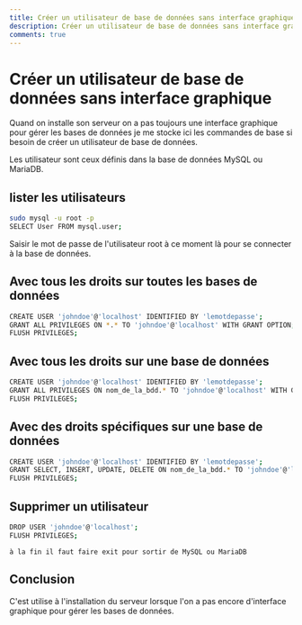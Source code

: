 ```yaml
---
title: Créer un utilisateur de base de données sans interface graphique
description: Créer un utilisateur de base de données sans interface graphique avec Ubuntu 20.04 et MySQL ou MariaDB
comments: true
---
```


# Créer un utilisateur de base de données sans interface graphique

Quand on installe son serveur on a pas toujours une interface graphique pour gérer les bases de données je me stocke ici les commandes de base si besoin de créer un utilisateur de base de données.

Les utilisateur sont ceux définis dans la base de données MySQL ou MariaDB.

## lister les utilisateurs 

```bash
sudo mysql -u root -p
SELECT User FROM mysql.user;
```

Saisir le mot de passe de l'utilisateur root à ce moment là pour se connecter à la base de données.

## Avec tous les droits sur toutes les bases de données

```bash
CREATE USER 'johndoe'@'localhost' IDENTIFIED BY 'lemotdepasse';
GRANT ALL PRIVILEGES ON *.* TO 'johndoe'@'localhost' WITH GRANT OPTION;
FLUSH PRIVILEGES;
```

## Avec tous les droits sur une base de données

```bash
CREATE USER 'johndoe'@'localhost' IDENTIFIED BY 'lemotdepasse';
GRANT ALL PRIVILEGES ON nom_de_la_bdd.* TO 'johndoe'@'localhost' WITH GRANT OPTION;
FLUSH PRIVILEGES;
```

## Avec des droits spécifiques sur une base de données

```bash
CREATE USER 'johndoe'@'localhost' IDENTIFIED BY 'lemotdepasse';
GRANT SELECT, INSERT, UPDATE, DELETE ON nom_de_la_bdd.* TO 'johndoe'@'localhost';
FLUSH PRIVILEGES;
```

## Supprimer un utilisateur

```bash
DROP USER 'johndoe'@'localhost';
FLUSH PRIVILEGES;
```

`à la fin il faut faire exit pour sortir de MySQL ou MariaDB`

## Conclusion

C'est utilise à l'installation du serveur lorsque l'on a pas encore d'interface graphique pour gérer les bases de données.